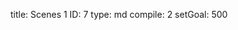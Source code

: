 title:          Scenes 1
ID:             7
type:           md
compile:        2
setGoal:        500


